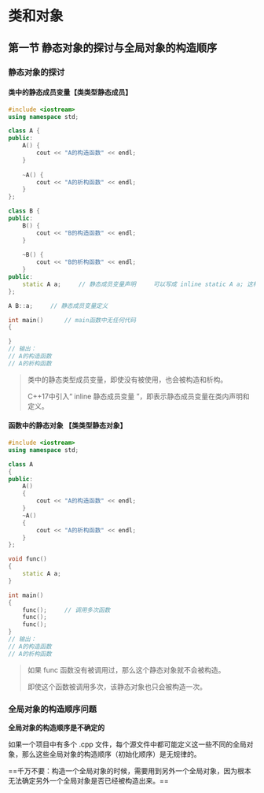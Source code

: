 # 类和对象

## 第一节 静态对象的探讨与全局对象的构造顺序

### 静态对象的探讨

#### 类中的静态成员变量【类类型静态成员】

```cpp
#include <iostream>
using namespace std;

class A {
public:
	A()	{
		cout << "A的构造函数" << endl;
	}
    
	~A() {
		cout << "A的析构函数" << endl;
	}
};

class B {
public:
	B() {
		cout << "B的构造函数" << endl;
	}
    
	~B() {
		cout << "B的析构函数" << endl;
	}
public:
	static A a;		// 静态成员变量声明		可以写成 inline static A a; 这样下面的定义就不用写了
};

A B::a;		// 静态成员变量定义

int main()		// main函数中无任何代码
{

}
// 输出：
// A的构造函数
// A的析构函数 
```

> 类中的静态类型成员变量，即使没有被使用，也会被构造和析构。
>
> C++17中引入“ inline 静态成员变量 ”，即表示静态成员变量在类内声明和定义。

#### 函数中的静态对象 【类类型静态对象】

```c++
#include <iostream>
using namespace std;

class A
{
public:
	A()
	{
		cout << "A的构造函数" << endl;
	}
	~A()
	{
		cout << "A的析构函数" << endl;
	}
};

void func()
{
	static A a;
}

int main()
{
	func();		// 调用多次函数
	func();
	func();
}
// 输出：
// A的构造函数
// A的析构函数
```

> 如果 func 函数没有被调用过，那么这个静态对象就不会被构造。
>
> 即使这个函数被调用多次，该静态对象也只会被构造一次。

### 全局对象的构造顺序问题

**全局对象的构造顺序是不确定的**

如果一个项目中有多个 .cpp 文件，每个源文件中都可能定义这一些不同的全局对象，那么这些全局对象的构造顺序（初始化顺序）是无规律的。

==千万不要：构造一个全局对象的时候，需要用到另外一个全局对象，因为根本无法确定另外一个全局对象是否已经被构造出来。==

